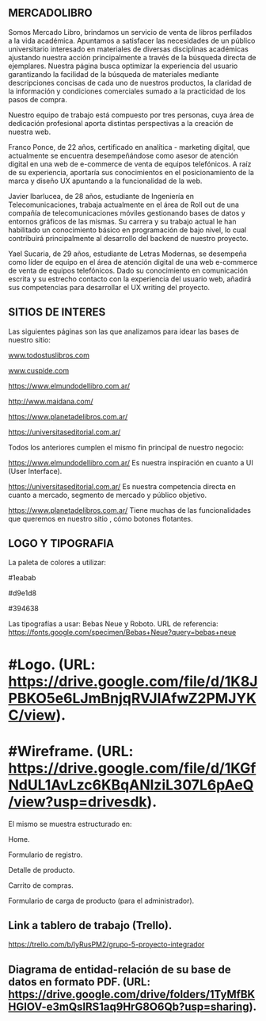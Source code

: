 ## MERCADOLIBRO

Somos Mercado Libro, brindamos un servicio de venta de libros perfilados a la vida académica. Apuntamos a satisfacer las necesidades de un público universitario interesado en materiales de diversas disciplinas académicas ajustando nuestra acción principalmente a través de la búsqueda directa de ejemplares.
Nuestra página busca optimizar la experiencia del usuario garantizando la facilidad de la búsqueda de materiales mediante descripciones concisas de cada uno de nuestros productos, la claridad de la información y condiciones comerciales sumado a la practicidad de los pasos de compra.

Nuestro equipo de trabajo está compuesto por tres personas, cuya área de dedicación profesional aporta distintas perspectivas a la creación de nuestra web.

Franco Ponce, de 22 años, certificado en analítica - marketing digital, que actualmente se encuentra desempeñándose como asesor de atención digital en una web de e-commerce de venta de equipos telefónicos. A raíz de su experiencia, aportaría sus conocimientos en el posicionamiento de la marca y diseño UX apuntando a la funcionalidad de la web.

Javier Ibarlucea, de 28 años, estudiante de Ingeniería en Telecomunicaciones, trabaja actualmente en el área de Roll out de una compañía de telecomunicaciones móviles gestionando bases de datos y entornos gráficos de las mismas. Su carrera y su trabajo actual le han habilitado un conocimiento básico en programación de bajo nivel, lo cual contribuirá principalmente al desarrollo del backend de nuestro proyecto.

Yael Sucaria, de 29 años, estudiante de Letras Modernas, se desempeña como líder de equipo en el área de atención digital de una web e-commerce de venta de equipos telefónicos. Dado su conocimiento en comunicación escrita y su estrecho contacto con la experiencia del usuario web, añadirá sus competencias para desarrollar el UX writing del proyecto.

## SITIOS DE INTERES

Las siguientes páginas son las que analizamos para idear las bases de nuestro sitio:

www.todostuslibros.com

www.cuspide.com

https://www.elmundodellibro.com.ar/

http://www.maidana.com/

https://www.planetadelibros.com.ar/

https://universitaseditorial.com.ar/

Todos los anteriores cumplen el mismo fin principal de nuestro negocio:

https://www.elmundodellibro.com.ar/
Es nuestra inspiración en cuanto a UI (User Interface).

https://universitaseditorial.com.ar/
Es nuestra competencia directa en cuanto a mercado, segmento de mercado y público objetivo.

https://www.planetadelibros.com.ar/
Tiene muchas de las funcionalidades que queremos en nuestro sitio , cómo botones flotantes.

## LOGO Y TIPOGRAFIA

La paleta de colores a utilizar:

#1eabab

#d9e1d8

#394638

Las tipografías a usar: Bebas Neue y Roboto.
URL de referencia: https://fonts.google.com/specimen/Bebas+Neue?query=bebas+neue

# #Logo. (URL: https://drive.google.com/file/d/1K8JPBKO5e6LJmBnjqRVJlAfwZ2PMJYKC/view).

# #Wireframe. (URL: https://drive.google.com/file/d/1KGfNdUL1AvLzc6KBqANlziL307L6pAeQ/view?usp=drivesdk).
El mismo se muestra estructurado en:

Home.

Formulario de registro.

Detalle de producto.

Carrito de compras.

Formulario de carga de producto (para el administrador).

## Link a tablero de trabajo (Trello).
https://trello.com/b/lyRusPM2/grupo-5-proyecto-integrador

## Diagrama de entidad-relación de su base de datos en formato PDF. (URL: https://drive.google.com/drive/folders/1TyMfBKHGIOV-e3mQslRS1aq9HrG8O6Qb?usp=sharing).